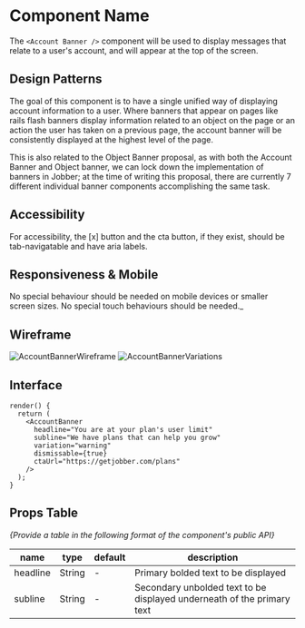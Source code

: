 # Component Name

The `<Account Banner />` component will be used to display messages that relate
to a user's account, and will appear at the top of the screen.

## Design Patterns

The goal of this component is to have a single unified way of displaying account
information to a user. Where banners that appear on pages like rails flash
banners display information related to an object on the page or an action the
user has taken on a previous page, the account banner will be consistently
displayed at the highest level of the page.

This is also related to the Object Banner proposal, as with both the Account
Banner and Object banner, we can lock down the implementation of banners in
Jobber; at the time of writing this proposal, there are currently 7 different
individual banner components accomplishing the same task.

## Accessibility

For accessibility, the [x] button and the cta button, if they exist, should be
tab-navigatable and have aria labels.

## Responsiveness & Mobile

No special behaviour should be needed on mobile devices or smaller screen sizes.
No special touch behaviours should be needed.\_

## Wireframe

![AccountBannerWireframe](https://user-images.githubusercontent.com/34727471/98292935-c2cad800-1f6a-11eb-94b8-8b51690949b7.png)
![AccountBannerVariations](https://user-images.githubusercontent.com/34727471/98292947-c6f6f580-1f6a-11eb-82ff-4b59321daab6.png)

## Interface

```tsx
render() {
  return (
    <AccountBanner
      headline="You are at your plan's user limit"
      subline="We have plans that can help you grow"
      variation="warning"
      dismissable={true}
      ctaUrl="https://getjobber.com/plans"
    />
  );
}
```

## Props Table

_{Provide a table in the following format of the component's public API}_

| name     | type   | default | description                                                            |
| -------- | ------ | ------- | ---------------------------------------------------------------------- |
| headline | String | -       | Primary bolded text to be displayed                                    |
| subline  | String | -       | Secondary unbolded text to be displayed underneath of the primary text |
